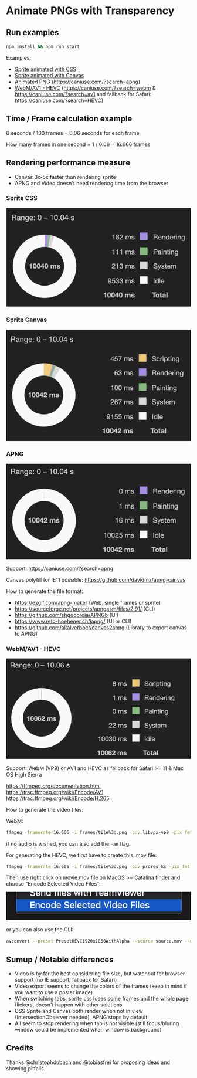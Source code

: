 # Animate PNGs with Transparency

## Run examples

```sh
npm install && npm run start
```

Examples:

* [Sprite animated with CSS](http://localhost:5000/sprite_css)
* [Sprite animated with Canvas](http://localhost:5000/sprite_canvas)
* [Animated PNG](http://localhost:5000/apng) (https://caniuse.com/?search=apng)
* [WebM/AV1 - HEVC](http://localhost:5000/video) (https://caniuse.com/?search=webm & https://caniuse.com/?search=av1 and fallback for Safari: https://caniuse.com/?search=HEVC)

## Time / Frame calculation example

6 seconds / 100 frames = 0.06 seconds for each frame

How many frames in one second = 1 / 0.06 = 16.666 frames

## Rendering performance measure

* Canvas 3x-5x faster than rendering sprite
* APNG and Video doesn't need rendering time from the browser

### Sprite CSS

![Sprite CSS](measures/sprite_css.png)

### Sprite Canvas

![Sprite Canvas](measures/sprite_canvas.png)

### APNG

![APNG](measures/apng.png)

Support: https://caniuse.com/?search=apng

Canvas polyfill for IE11 possible: https://github.com/davidmz/apng-canvas

How to generate the file format:

* https://ezgif.com/apng-maker (Web, single frames or sprite)
* https://sourceforge.net/projects/apngasm/files/2.91/ (CLI)
* https://github.com/shgodoroja/APNGb (UI)
* https://www.reto-hoehener.ch/japng/ (UI or CLI)
* https://github.com/akalverboer/canvas2apng (Library to export canvas to APNG)

### WebM/AV1 - HEVC

![Video](measures/video.png)

Support: WebM (VP9) or AV1 and HEVC as fallback for Safari >= 11 & Mac OS High Sierra

https://ffmpeg.org/documentation.html
https://trac.ffmpeg.org/wiki/Encode/AV1
https://trac.ffmpeg.org/wiki/Encode/H.265

How to generate the video files:

WebM:

```sh
ffmpeg -framerate 16.666 -i frames/tile%3d.png -c:v libvpx-vp9 -pix_fmt yuva420p movie.webm
```

if no audio is wished, you can also add the `-an` flag.

For generating the HEVC, we first have to create this .mov file:

```sh
ffmpeg -framerate 16.666 -i frames/tile%3d.png -c:v prores_ks -pix_fmt yuva444p10le -alpha_bits 16 -profile:v 4444 -f mov -vframes 150 movie.mov
```

Then use right click on movie.mov file on MacOS >= Catalina finder and choose "Encode Selected Video Files":

![Encode Selected Video Files finder option](encode-option.png)

or you can also use the CLI:

```sh
avconvert --preset PresetHEVC1920x1080WithAlpha --source source.mov --output output.m4v
```

## Sumup / Notable differences

* Video is by far the best considering file size, but watchout for browser support (no IE support, fallback for Safari)
* Video export seems to change the colors of the frames (keep in mind if you want to use a poster image)
* When switching tabs, sprite css loses some frames and the whole page flickers, doesn't happen with other solutions
* CSS Sprite and Canvas both render when not in view (IntersectionObserver needed), APNG stops by default
* All seem to stop rendering when tab is not visible (still focus/bluring window could be implemented when window is background)

## Credits

Thanks [@christophdubach](https://github.com/christophdubach) and [@tobiasfrei](https://github.com/tobiasfrei) for proposing ideas and showing pitfalls.
